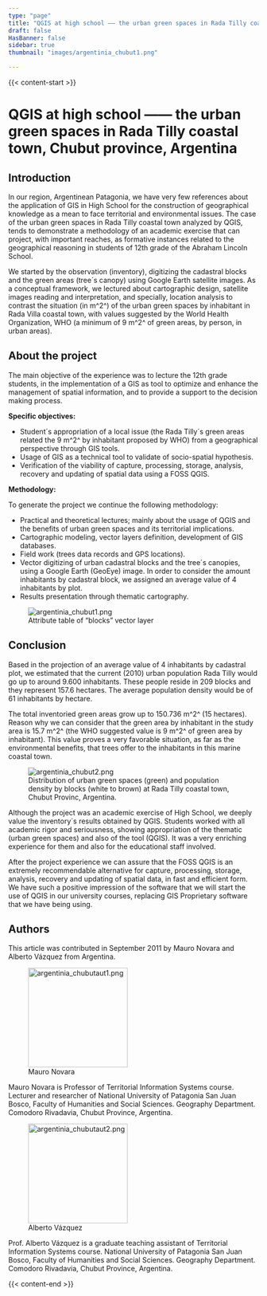 ```yaml
---
type: "page"
title: "QGIS at high school —— the urban green spaces in Rada Tilly coastal town, Chubut province, Argentina"
draft: false
HasBanner: false
sidebar: true
thumbnail: "images/argentinia_chubut1.png"

---
```


{{< content-start >}}

# QGIS at high school —— the urban green spaces in Rada Tilly coastal town, Chubut province, Argentina

## Introduction

In our region, Argentinean Patagonia, we have very few references about the application of GIS in High School for the construction of geographical knowledge as a mean to face territorial and environmental issues. The case of the urban green spaces in Rada Tilly coastal town analyzed by QGIS, tends to demonstrate a methodology of an academic exercise that can project, with important reaches, as formative instances related to the geographical reasoning in students of 12th grade of the Abraham Lincoln School.

We started by the observation (inventory), digitizing the cadastral blocks and the green areas (tree´s canopy) using Google Earth satellite images. As a conceptual framework, we lectured about cartographic design, satellite images reading and interpretation, and specially, location analysis to contrast the situation (in m^2^) of the urban green spaces by inhabitant in Rada Villa coastal town, with values suggested by the World Health Organization, WHO (a minimum of 9 m^2^ of green areas, by person, in urban areas).

## About the project

The main objective of the experience was to lecture the 12th grade students, in the implementation of a GIS as tool to optimize and enhance the management of spatial information, and to provide a support to the decision making process.

**Specific objectives:**

-   Student´s appropriation of a local issue (the Rada Tilly´s green areas related the 9 m^2^ by inhabitant proposed by WHO) from a geographical perspective through GIS tools.
-   Usage of GIS as a technical tool to validate of socio-spatial hypothesis.
-   Verification of the viability of capture, processing, storage, analysis, recovery and updating of spatial data using a FOSS QGIS.

**Methodology:**

To generate the project we continue the following methodology:

-   Practical and theoretical lectures; mainly about the usage of QGIS and the benefits of urban green spaces and its territorial implications.
-   Cartographic modeling, vector layers definition, development of GIS databases.
-   Field work (trees data records and GPS locations).
-   Vector digitizing of urban cadastral blocks and the tree´s canopies, using a Google Earth (GeoEye) image. In order to consider the amount inhabitants by cadastral block, we assigned an average value of 4 inhabitants by plot.
-   Results presentation through thematic cartography.

<figure>
<img src="../images/argentinia_chubut1.png" class="align-right" alt="argentinia_chubut1.png" />
<figcaption>Attribute table of “blocks” vector layer</figcaption>
</figure>

## Conclusion

Based in the projection of an average value of 4 inhabitants by cadastral plot, we estimated that the current (2010) urban population Rada Tilly would go up to around 9.600 inhabitants. These people reside in 209 blocks and they represent 157.6 hectares. The average population density would be of 61 inhabitants by hectare.

The total inventoried green areas grow up to 150.736 m^2^ (15 hectares). Reason why we can consider that the green area by inhabitant in the study area is 15.7 m^2^ (the WHO suggested value is 9 m^2^ of green area by inhabitant). This value proves a very favorable situation, as far as the environmental benefits, that trees offer to the inhabitants in this marine coastal town.

<figure>
<img src="../images/argentinia_chubut2.png" class="align-right" alt="argentinia_chubut2.png" />
<figcaption>Distribution of urban green spaces (green) and population density by blocks (white to brown) at Rada Tilly coastal town, Chubut Provinc, Argentina.</figcaption>
</figure>

Although the project was an academic exercise of High School, we deeply value the inventory´s results obtained by QGIS. Students worked with all academic rigor and seriousness, showing appropriation of the thematic (urban green spaces) and also of the tool (QGIS). It was a very enriching experience for them and also for the educational staff involved.

After the project experience we can assure that the FOSS QGIS is an extremely recommendable alternative for capture, processing, storage, analysis, recovery and updating of spatial data, in fast and efficient form. We have such a positive impression of the software that we will start the use of QGIS in our university courses, replacing GIS Proprietary software that we have being using.

## Authors

This article was contributed in September 2011 by Mauro Novara and Alberto Vázquez from Argentina.

<figure>
<img src="../images/argentinia_chubutaut1.png" class="align-left" height="200" alt="argentinia_chubutaut1.png" />
<figcaption>Mauro Novara</figcaption>
</figure>

Mauro Novara is Professor of Territorial Information Systems course. Lecturer and researcher of National University of Patagonia San Juan Bosco, Faculty of Humanities and Social Sciences. Geography Department. Comodoro Rivadavia, Chubut Province, Argentina.

<figure>
<img src="../images/argentinia_chubutaut2.png" class="align-left" height="200" alt="argentinia_chubutaut2.png" />
<figcaption>Alberto Vázquez</figcaption>
</figure>

Prof. Alberto Vázquez is a graduate teaching assistant of Territorial Information Systems course. National University of Patagonia San Juan Bosco, Faculty of Humanities and Social Sciences. Geography Department. Comodoro Rivadavia, Chubut Province, Argentina.

{{< content-end >}}
